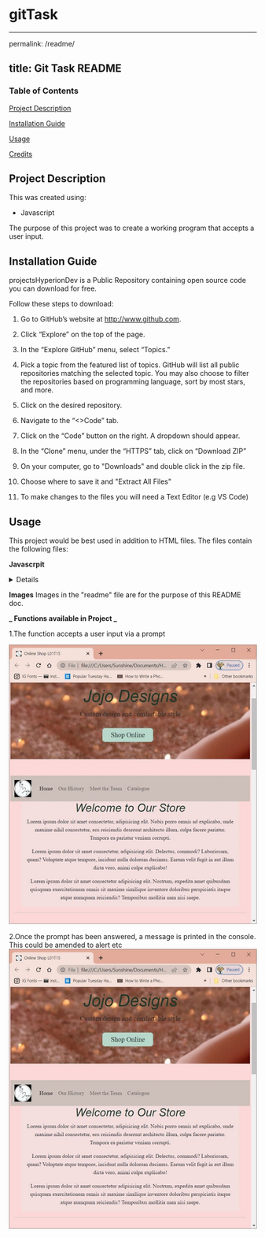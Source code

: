 # gitTask
---
permalink: /readme/

title: Git Task README
---
### Table of Contents
 [Project Description](https://github.com/trudyjograce/projectsHyperionDev/new/master?readme=1#project-description)
 
 [Installation Guide](https://github.com/trudyjograce/projectsHyperionDev/new/master?readme=1#instalation-guide)
 
 [Usage](https://github.com/trudyjograce/projectsHyperionDev/new/master?readme=1#usage)
 
 [Credits](https://github.com/trudyjograce/projectsHyperionDev/new/master?readme=1#credits)



## Project Description
This was created using:
* Javascript

The purpose of this project was to create a working program that accepts a user input.

## Installation Guide
projectsHyperionDev is a Public Repository containing open source code you can download for free. 

Follow these steps to download:

1. Go to GitHub’s website at http://www.github.com.

2. Click “Explore” on the top of the page.

3. In the “Explore GitHub” menu, select “Topics.”

4. Pick a topic from the featured list of topics. GitHub will list all public repositories matching the selected topic. You may also choose to filter the repositories based on programming language, sort by most stars, and more.

5. Click on the desired repository. 

6. Navigate to the “<>Code” tab.

7. Click on the “Code” button on the right. A dropdown should appear.

8. In the “Clone” menu, under the “HTTPS” tab, click on “Download ZIP”

9. On your computer, go to "Downloads" and double click in the zip file.

10. Choose where to save it and "Extract All Files" 

11. To make changes to the files you will need a Text Editor (e.g VS Code)

## Usage

This project would be best used in addition to HTML files. The files contain the following files:

**Javascrpit**
<details>
 <ul>
  <li>input function</li>
 </ul>
</details>

**Images**
Images in the "readme" file are for the purpose of this README doc.

**_ Functions available in Project _**

1.The function accepts a user input via a prompt

 !["Greet Me Prompt"](https://github.com/trudyjograce/projectsHyperionDev/blob/master/readmeImg/landing.JPG)
 
 2.Once the prompt has been answered, a message is printed in the console. This could be amended to alert etc
 !["Console Screen with Message Printed"](https://github.com/trudyjograce/projectsHyperionDev/blob/master/readmeImg/landing.JPG)
 
